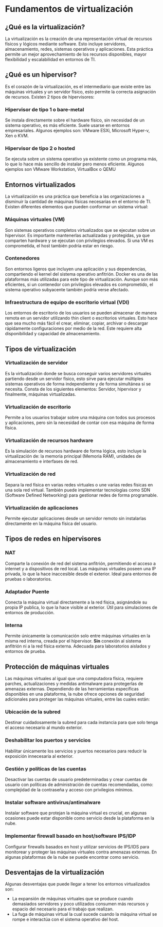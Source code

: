 # Fundamentos de virtualización

## ¿Qué es la virtualización?
La virtualización es la creación de una representación virtual de recursos físicos y lógicos mediante software. Esto incluye servidores, almacenamiento, redes, sistemas operativos y aplicaciones. Esta práctica permite un mejor aprovechamiento de los recursos disponibles, mayor flexibilidad y escalabilidad en entornos de TI.

## ¿Qué es un hipervisor?

Es el corazón de la virtualización, es el intermediario que existe entre las máquinas virtuales y un servidor físico, esto permite la correcta asignación de recursos. Existen 2 tipos de hipervisores:

### Hipervisor de tipo 1 o bare-metal
Se instala directamente sobre el hardware físico, sin necesidad de un sistema operativo, es más eficiente. Suele usarse en entornos empresariales. Algunos ejemplos son: VMware ESXi, Microsoft Hyper-v, Xen o KVM.

### Hipervisor de tipo 2 o hosted
Se ejecuta sobre un sistema operativo ya existente como un programa más, lo que lo hace más sencillo de instalar pero menos eficiente. Algunos ejemplos son VMware Workstation, VirtualBox o QEMU

## Entornos virtualizados

La virtualización es una práctica que beneficia a las organizaciones a disminuir la cantidad de máquinas físicas necesarias en el entorno de TI. Existen diferentes elementos que pueden conformar un sistema virtual:

### Máquinas virtuales (VM)
Son sistemas operativos completos virtualizados que se ejecutan sobre un hipervisor. Es importante mantenerlas actualizadas y protegidas, ya que comparten hardware y se ejecutan con privilegios elevados. Si una VM es comprometida, el host también podría estar en riesgo.

### Contenedores
Son entornos ligeros que incluyen una aplicación y sus dependencias, compartiendo el kernel del sistema operativo anfitrión. Docker es una de las plataformas más utilizadas para este tipo de virtualización. Aunque son más eficientes, si un contenedor con privilegios elevados es comprometido, el sistema operativo subyacente también podría verse afectado.

### Infraestructura de equipo de escritorio virtual (VDI)
Los entornos de escritorio de los usuarios se pueden almacenar de manera remota en un servidor utilizando thin client o escritorios virtuales. Esto hace que sea mucho más fácil el crear, eliminar, copiar, archivar o descargar rápidamente configuraciones por medio de la red. Este requiere alta disponibilidad y capacidad de almacenamiento.

## Tipos de virtualización

### Virtualización de servidor
Es la virtualización donde se busca conseguir varios servidores virtuales partiendo desde un servidor físico, esto sirve para ejecutar múltiples sistemas operativos de forma independiente y de forma simultánea si se necesita. Consta de los siguientes elementos: Servidor, hipervisor y finalmente, máquinas virtualizadas.

### Virtualización de escritorio
Permite a los usuarios trabajar sobre una máquina con todos sus procesos y aplicaciones, pero sin la necesidad de contar con esa máquina de forma física.

### Virtualización de recursos hardware
Es la simulación de recursos hardware de forma lógica, esto incluye la virtualización de: la memoria principal (Memoria RAM), unidades de almacenamiento e interfases de red.

### Virtualización de red
Separa la red física en varias redes virtuales o une varias redes físicas en una sola red virtual. También puede implementar tecnologías como SDN (Software Defined Networking) para gestionar redes de forma programable.

### Virtualización de aplicaciones
Permite ejecutar aplicaciones desde un servidor remoto sin instalarlas directamente en la máquina física del usuario.

## Tipos de redes en hipervisores

### NAT
Comparte la conexión de red del sistema anfitrión, permitiendo el acceso a internet y a dispositivos de red local. Las máquinas virtuales poseen una IP privada, lo que la hace inaccesible desde el exterior. Ideal para entornos de pruebas o laboratorios.

### Adaptador Puente
Conecta la máquina virtual directamente a la red física, asignándole su propia IP publica, lo que la hace visible al exterior. Útil para simulaciones de entornos de producción.

### Interna
Permite únicamente la comunicación solo entre máquinas virtuales en la misma red interna, creada por el hipervisor. **Sin** conexión al sistema anfitrión ni a la red física externa. Adecuada para laboratorios aislados y entornos de prueba.

## Protección de máquinas virtuales

Las máquinas virtuales al igual que una computadora física, requiere parches, actualizaciones y medidas antimalware para protegerlas de amenazas externas. Dependiendo de las herramientas especificas disponibles en una plataforma, la nube ofrece opciones de seguridad adicionales para proteger las máquinas virtuales, entre las cuales están:

### Ubicación de la subred
Destinar cuidadosamente la subred para cada instancia para que solo tenga el acceso necesario al mundo exterior.

### Deshabilitar los puertos y servicios
Habilitar únicamente los servicios y puertos necesarios para reducir la exposición innecesaria al exterior.

### Gestión y políticas de las cuentas
Desactivar las cuentas de usuario predeterminadas y crear cuentas de usuario con políticas de administración de cuentas recomendadas, como: complejidad de la contraseña y acceso con privilegios mínimos.

### Instalar software antivirus/antimalware
Instalar software que protejan la máquina virtual es crucial, en algunas ocasiones puede estar disponible como servicio desde la plataforma en la nube.

### Implementar firewall basado en host/software IPS/IDP
Configurar firewalls basados en host y utilizar servicios de IPS/IDS para monitorear y proteger las máquinas virtuales contra amenazas externas. En algunas plataformas de la nube se puede encontrar como servicio.

## Desventajas de la virtualización

Algunas desventajas que puede llegar a tener los entornos virtualizados son:
- La expansión de máquinas virtuales que se produce cuando demasiados servidores y poco utilizados consumen más recursos y espacio del necesario para el trabajo que realizan.
- La fuga de máquinas virtual la cual sucede cuando la máquina virtual se rompe e interactúa con el sistema operativo del host.
